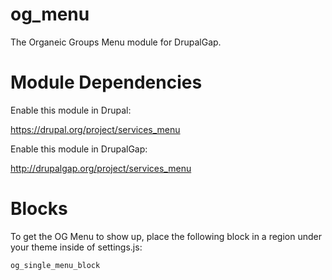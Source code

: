 og_menu
=======

The Organeic Groups Menu module for DrupalGap.

Module Dependencies
===================

Enable this module in Drupal:

https://drupal.org/project/services_menu

Enable this module in DrupalGap:

http://drupalgap.org/project/services_menu

Blocks
======

To get the OG Menu to show up, place the following block in a region under your
theme inside of settings.js:

```
og_single_menu_block
```

